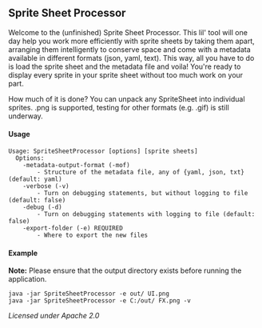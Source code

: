 ## Sprite Sheet Processor

Welcome to the (unfinished) Sprite Sheet Processor. This lil' tool will one day help you work more efficiently with sprite sheets by taking them apart, arranging them intelligently to conserve space and come with a metadata available in different formats (json, yaml, text). This way, all you have to do is load the sprite sheet and the metadata file and voila! You're ready to display every sprite in your sprite sheet without too much work on your part.

How much of it is done? You can unpack any SpriteSheet into individual sprites. .png is supported, testing for other formats (e.g. .gif) is still underway.

#### Usage

    Usage: SpriteSheetProcessor [options] [sprite sheets]
      Options:
        -metadata-output-format (-mof) 
            - Structure of the metadata file, any of {yaml, json, txt} (default: yaml)
        -verbose (-v)
            - Turn on debugging statements, but without logging to file (default: false)
        -debug (-d)
            - Turn on debugging statements with logging to file (default: false)
        -export-folder (-e) REQUIRED
            - Where to export the new files

#### Example

**Note:** Please ensure that the output directory exists before running the application.

    java -jar SpriteSheetProcessor -e out/ UI.png
    java -jar SpriteSheetProcessor -e C:/out/ FX.png -v


*Licensed under Apache 2.0*